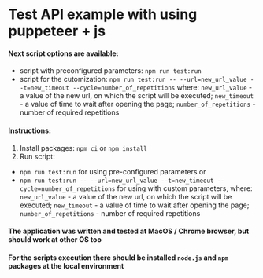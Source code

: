 # Test API example with using puppeteer + js

#### Next script options are available:
* script with preconfigured parameters: ```npm run test:run```
* script for the cutomization: ```npm run test:run -- --url=new_url_value --t=new_timeout --cycle=number_of_repetitions``` where:
   ```new_url_value``` - a value of the new url, on which the script will be executed;
   ```new_timeout``` - a value of time to wait after opening the page;
   ```number_of_repetitions``` - number of required repetitions

#### Instructions:
1. Install packages:
```npm ci``` or ```npm install```
2. Run script:
* ```npm run test:run``` for using pre-configured parameters or 
* ```npm run test:run -- --url=new_url_value --t=new_timeout --cycle=number_of_repetitions``` for using with custom parameters, where:
 ```new_url_value``` - a value of the new url, on which the script will be executed;
 ```new_timeout``` - a value of time to wait after opening the page;
 ```number_of_repetitions``` - number of required repetitions

#### The application was written and tested at MacOS / Chrome browser, but should work at other OS too
#### For the scripts execution there should be installed ```node.js``` and ```npm``` packages at the local environment
